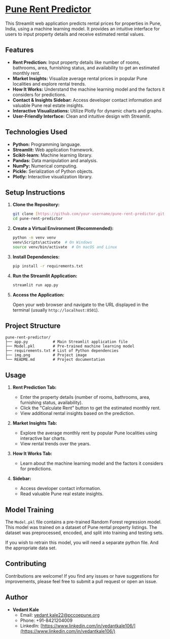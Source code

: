 # [Pune Rent Predictor](https://rentwizardd.streamlit.app/)

This Streamlit web application predicts rental prices for properties in Pune, India, using a machine learning model. It provides an intuitive interface for users to input property details and receive estimated rental values.

## Features

-   **Rent Prediction:** Input property details like number of rooms, bathrooms, area, furnishing status, and availability to get an estimated monthly rent.
-   **Market Insights:** Visualize average rental prices in popular Pune localities and explore rental trends.
-   **How It Works:** Understand the machine learning model and the factors it considers for predictions.
-   **Contact & Insights Sidebar:** Access developer contact information and valuable Pune real estate insights.
-   **Interactive Visualizations:** Utilize Plotly for dynamic charts and graphs.
-   **User-Friendly Interface:** Clean and intuitive design with Streamlit.

## Technologies Used

-   **Python:** Programming language.
-   **Streamlit:** Web application framework.
-   **Scikit-learn:** Machine learning library.
-   **Pandas:** Data manipulation and analysis.
-   **NumPy:** Numerical computing.
-   **Pickle:** Serialization of Python objects.
-   **Plotly:** Interactive visualization library.

## Setup Instructions

1.  **Clone the Repository:**

    ```bash
    git clone [https://github.com/your-username/pune-rent-predictor.git](https://www.google.com/search?q=https://github.com/your-username/pune-rent-predictor.git)
    cd pune-rent-predictor
    ```

2.  **Create a Virtual Environment (Recommended):**

    ```bash
    python -m venv venv
    venv\Scripts\activate  # On Windows
    source venv/bin/activate  # On macOS and Linux
    ```

3.  **Install Dependencies:**

    ```bash
    pip install -r requirements.txt
    ```

4.  **Run the Streamlit Application:**

    ```bash
    streamlit run app.py
    ```

5.  **Access the Application:**

    Open your web browser and navigate to the URL displayed in the terminal (usually `http://localhost:8501`).

## Project Structure

```
pune-rent-predictor/
├── app.py           # Main Streamlit application file
├── Model.pkl        # Pre-trained machine learning model
├── requirements.txt # List of Python dependencies
├── img.png          # Project image
└── README.md        # Project documentation
```

## Usage

1.  **Rent Prediction Tab:**
    -   Enter the property details (number of rooms, bathrooms, area, furnishing status, availability).
    -   Click the "Calculate Rent" button to get the estimated monthly rent.
    -   View additional rental insights based on the prediction.

2.  **Market Insights Tab:**
    -   Explore the average monthly rent by popular Pune localities using interactive bar charts.
    -   View rental trends over the years.

3.  **How It Works Tab:**
    -   Learn about the machine learning model and the factors it considers for predictions.

4.  **Sidebar:**
    -   Access developer contact information.
    -   Read valuable Pune real estate insights.

## Model Training

The `Model.pkl` file contains a pre-trained Random Forest regression model. This model was trained on a dataset of Pune rental property listings. The dataset was preprocessed, encoded, and split into training and testing sets.

If you wish to retrain this model, you will need a separate python file. And the appropriate data set.

## Contributing

Contributions are welcome! If you find any issues or have suggestions for improvements, please feel free to submit a pull request or open an issue.

## Author

-   **Vedant Kale**
    -   Email: [vedant.kale22@pccoepune.org](mailto:vedant.kale22@pccoepune.org)
    -   Phone: +91-8421204009
    -   LinkedIn: [https://www.linkedin.com/in/vedantkale106/](https://www.linkedin.com/in/vedantkale106/)


